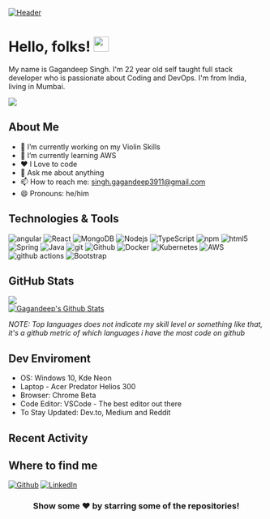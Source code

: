 [![Header](https://i.imgur.com/Mg3k9Ba.png?1 "Header")](https://github.com/Gagandeep39/gagandeep39)

# Hello, folks! <img src="https://i.imgur.com/wMAMzkJ.gif" width="30px">

My name is Gagandeep Singh. I'm 22 year old self taught full stack developer who is passionate about Coding and DevOps. I'm from India, living in Mumbai.

![](https://visitor-badge.glitch.me/badge?page_id=Gagandeep39.Gagandeep39&style=flat-square)
## About Me
- 🔭 I’m currently working on my Violin Skills
- 🌱 I’m currently learning AWS
- ❤️ I Love to code
- 💬 Ask me about anything
- 📫 How to reach me: singh.gagandeep3911@gmail.com
- 😄 Pronouns: he/him


## Technologies & Tools

<p>
  <img alt="angular" src="https://img.shields.io/badge/-Angular-DD0031?style=flat-square&logo=angular&logoColor=white" />
  <img alt="React" src="https://img.shields.io/badge/-React-45b8d8?style=flat-square&logo=react&logoColor=white" />
  <img alt="MongoDB" src="https://img.shields.io/badge/-MongoDB-13aa52?style=flat-square&logo=mongodb&logoColor=white" />
  <img alt="Nodejs" src="https://img.shields.io/badge/-Nodejs-43853d?style=flat-square&logo=Node.js&logoColor=white" />
  <img alt="TypeScript" src="https://img.shields.io/badge/-TypeScript-007ACC?style=flat-square&logo=typescript&logoColor=white" />
  <img alt="npm" src="https://img.shields.io/badge/-NPM-CB3837?style=flat-square&logo=npm&logoColor=white" />
  <img alt="html5" src="https://img.shields.io/badge/-HTML5-E34F26?style=flat-square&logo=html5&logoColor=white" />
  <img alt="Spring" src="https://img.shields.io/badge/-Spring-177245?style=flat-square&logo=spring&logoColor=white" />
  <img alt="Java" src="https://img.shields.io/badge/-Java-f89820?style=flat-square&logo=java&logoColor=white" />
  <img alt="git" src="https://img.shields.io/badge/-Git-F05032?style=flat-square&logo=git&logoColor=white" />
  <img alt="Github" src="https://img.shields.io/badge/-Github-181717?style=flat-square&logo=github&logoColor=white" />
  <img alt="Docker" src="https://img.shields.io/badge/-Docker-46a2f1?style=flat-square&logo=docker&logoColor=white" />
  <img alt="Kubernetes" src="https://img.shields.io/badge/-Kubernetes-326ce5?style=flat-square&logo=kubernetes&logoColor=white" />
  <img alt="AWS" src="https://img.shields.io/badge/-AWS-232F3E?style=flat-square&logo=amazon&logoColor=white" />
  <img alt="github actions" src="https://img.shields.io/badge/-Github_Actions-2088FF?style=flat-square&logo=github-actions&logoColor=white" />
  <img alt="Bootstrap" src="https://img.shields.io/badge/-Bootstrap-080135?style=flat-square&logo=bootstrap&logoColor=white" />
</p>


## GitHub Stats
<a href="https://github.com/Gagandeep39">
  <img align="center" src="https://github-readme-stats.vercel.app/api/top-langs/?username=Gagandeep39&theme=default&layout=compact&hide=java&hide_border=true" />
</a>
<br/>
<a href="https://github.com/Gagandeep39">
  <img align="center" src="https://github-readme-stats.vercel.app/api?username=Gagandeep39&theme=default&hide_border=true" alt="Gagandeep's Github Stats" />
</a>

*NOTE: Top languages does not indicate my skill level or something like that, it's a github metric of which languages i have the most code on github*
<!-- links to social media icons -->


<!-- Resources -->
<!-- Icons: https://simpleicons.org/ -->
<!-- GitHub Stats: https://github.com/anuraghazra/github-readme-stats -->
<!-- Emojis: https://emojipedia.org/emoji/ -->
<!-- HTML Emojis: https://www.fileformat.info/index.htm -->
<!-- Shields: https://shields.io/ -->
<!-- Awesome GitHub Profile README: https://github.com/abhisheknaiidu/awesome-github-profile-readme -->

## Dev Enviroment
- OS: Windows 10, Kde Neon
- Laptop - Acer Predator Helios 300
- Browser: Chrome Beta
- Code Editor: VSCode - The best editor out there
- To Stay Updated: Dev.to, Medium and Reddit

## Recent Activity
<!--START_SECTION:activity-->

<!--END_SECTION:activity-->

## Where to find me
<p><a href="https://github.com/Gagandeep39" target="_blank"><img alt="Github" src="https://img.shields.io/badge/GitHub-%2312100E.svg?&style=for-the-badge&logo=Github&logoColor=white" /></a> <a href="https://www.linkedin.com/in/gagandeep-m-singh/" target="_blank"><img alt="LinkedIn" src="https://img.shields.io/badge/linkedin-%230077B5.svg?&style=for-the-badge&logo=linkedin&logoColor=white" /></a>

<div align="center">

### Show some ❤️ by starring some of the repositories!

</div>
